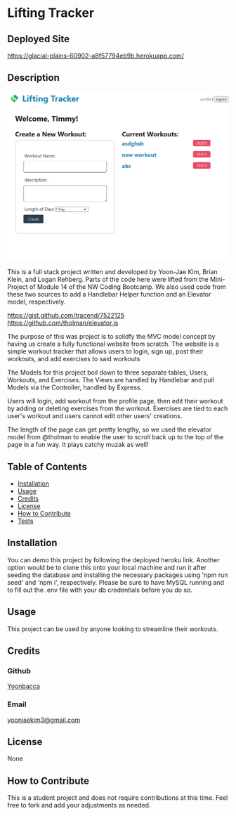 # Lifting Tracker

## Deployed Site

https://glacial-plains-60902-a8f57794eb9b.herokuapp.com/

## Description

![Lifting Tracker](./public/assets/image/Screenshot.png)

This is a full stack project written and developed by Yoon-Jae Kim, Brian Klein, and Logan Rehberg. Parts of the code here were lifted from the Mini-Project of Module 14 of the NW Coding Bootcamp. We also used code from these two sources to add a Handlebar Helper function and an Elevator model, respectively.

https://gist.github.com/tracend/7522125
https://github.com/tholman/elevator.js

The purpose of this was project is to solidfy the MVC model concept by having us create a fully functional website from scratch. The website is a simple workout tracker that allows users to login, sign up, post their workouts, and add exercises to said workouts

The Models for this project boil down to three separate tables, Users, Workouts, and Exercises. The Views are handled by Handlebar and pull Models via the Controller, handled by Express.

Users will login, add workout from the profile page, then edit their workout by adding or deleting exercises from the workout. Exercises are tied to each user's workout and users cannot edit other users' creations.

The length of the page can get pretty lengthy, so we used the elevator model from @tholman to enable the user to scroll back up to the top of the page in a fun way. It plays catchy muzak as well!

## Table of Contents

- [Installation](#installation)
- [Usage](#usage)
- [Credits](#credits)
- [License](#license)
- [How to Contribute](#how-to-contribute)
- [Tests](#tests)

## Installation

You can demo this project by following the deployed heroku link. Another option would be to clone this onto your local machine and run it after seeding the database and installing the necessary packages using 'npm run seed' and 'npm i', respectively. Please be sure to have MySQL running and to fill out the .env file with your db credentials before you do so.

## Usage

This project can be used by anyone looking to streamline their workouts.

## Credits

### Github

[Yoonbacca](https://github.com/Yoonbacca)

### Email

[yoonjaekim3@gmail.com](yoonjaekim3@gmail.com)

## License

None

## How to Contribute

This is a student project and does not require contributions at this time. Feel free to fork and add your adjustments as needed.
